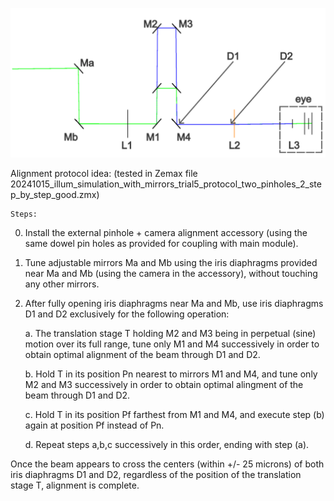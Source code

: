 ![alt text](alignement_protocol.png)

Alignment protocol idea:  (tested in Zemax file 20241015_illum_simulation_with_mirrors_trial5_protocol_two_pinholes_2_step_by_step_good.zmx)

    Steps: 

0) Install the external pinhole + camera alignment accessory (using the same dowel pin holes as provided for coupling with main module).

1) Tune adjustable mirrors Ma and Mb using the iris diaphragms provided near Ma and Mb (using the camera in the accessory), without touching any other mirrors.

2) After fully opening iris diaphragms near Ma and Mb, use iris diaphragms D1 and D2 exclusively for the following operation:

    a.	The translation stage T holding M2 and M3 being in perpetual (sine) motion over its full range, tune only M1 and M4 successively in order to obtain optimal alignment of the beam through D1 and D2.

    b.	Hold T in its position Pn nearest to mirrors M1 and M4, and tune only M2 and M3 successively in order to obtain optimal alingment of the beam through D1 and D2.

    c.	Hold T in its position Pf farthest from M1 and M4, and execute step (b) again at position Pf instead of Pn.

    d.	Repeat steps a,b,c successively in this order, ending with step (a).
    
Once the beam appears to cross the centers (within +/- 25 microns) of both iris diaphragms D1 and D2, regardless of the position of the translation stage T, alignment is complete.


